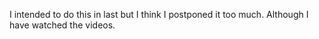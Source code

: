 I intended to do this in last but I think I postponed it too much. Although I have watched the videos. 
